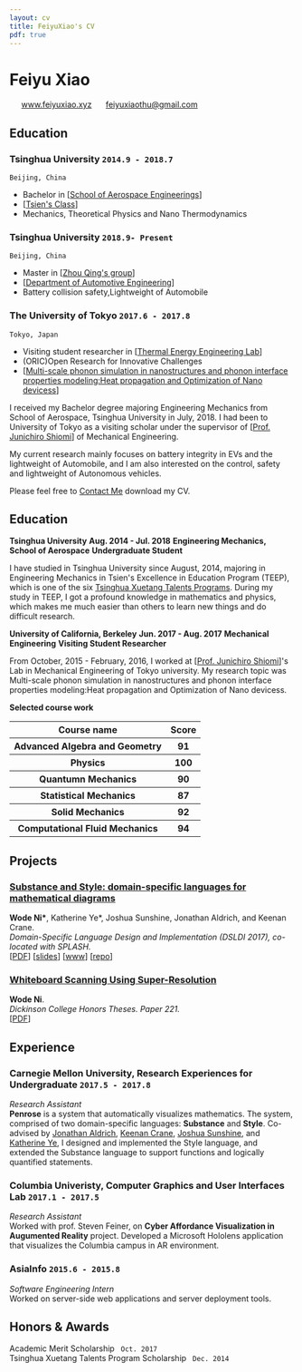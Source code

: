```yaml
---
layout: cv
title: FeiyuXiao's CV
pdf: true
---
```

# Feiyu __Xiao__

<div id="webaddress">
<i class="fi-home" style="margin-left:1em"></i>
<a href="http://feiyuxiao.xyz" style="margin-left:0.5em">www.feiyuxiao.xyz</a>
<i class="fi-mail" style="margin-left:1em"></i>
<a href="feiyuxiaothu@gmail.com" style="margin-left:0.5em">feiyuxiaothu@gmail.com</a>
</div>

## Education

### __Tsinghua University__ `2014.9 - 2018.7`
```
Beijing, China
```
- Bachelor in [[School of Aerospace Engineerings](http://www.hy.tsinghua.edu.cn/publish/hyen/index.html)]
- [[Tsien's Class](http://cnmm.tsinghua.edu.cn/teep/#!/)]
- Mechanics, Theoretical Physics and Nano Thermodynamics

### __Tsinghua University__ `2018.9- Present`
```
Beijing, China
```
- Master in [[Zhou Qing's group](http://www.dae.tsinghua.edu.cn/publish/dae/4364/2010/20101216111943138595093/20101216111943138595093_.htmll)]
- [[Department of Automotive Engineering](http://www.tsinghua.edu.cn/publish/daeen/index.html)]
- Battery collision safety,Lightweight of Automobile

### __The University of Tokyo__ `2017.6 - 2017.8`
```
Tokyo, Japan
```
- Visiting student researcher in [[Thermal Energy Engineering
Lab](http://www.phonon.t.u-tokyo.ac.jp/?l)]
- (ORIC)Open Research for Innovative Challenges
- [[Multi-scale phonon simulation in nanostructures and phonon interface properties modeling:Heat propagation and Optimization of Nano devicess](https://www.researchgate.net/publication/321211074_Multi-scale_phonon_simulation_in_nanostructures_and_phonon_interface_properties_modelingHeat_propagation_and_Optimization_of_Nano_devices)]

I received my Bachelor degree majoring Engineering Mechanics from School of Aerospace, Tsinghua University in July, 2018. I had been to University of Tokyo as a visiting scholar under the supervisor of [[Prof. Junichiro Shiomi](http://www.researcherid.com/rid/B-3644-2013)] of Mechanical Engineering.

My current research mainly focuses on battery integrity in EVs and the lightweight of Automobile, and I am 
also interested on the control, safety and lightweight of Autonomous vehicles.

Please feel free to [Contact Me](feiyuxiaothu@gmail.com) download my CV.

## Education

__Tsinghua University__
**Aug. 2014 - Jul. 2018**
**Engineering Mechanics, School of Aerospace**
**Undergraduate Student**

I have studied in Tsinghua University since August, 2014, majoring in Engineering Mechanics in Tsien's Excellence in Education Program (TEEP), which is one of the six [Tsinghua Xuetang Talents Programs](http://www.tsinghua.edu.cn/publish/newthuen/newthuen_cnt/admissions/admissions-1-4.html). During my study in TEEP, I got a profound knowledge in mathematics and physics, which makes me much easier than others to learn new things and do difficult research.

__University of California, Berkeley__
**Jun. 2017 - Aug. 2017**
**Mechanical Engineering**
**Visiting Student Researcher**

From October, 2015 - February, 2016, I worked at [[Prof. Junichiro Shiomi](http://www.researcherid.com/rid/B-3644-2013)]'s Lab in Mechanical Engineering of Tokyo university. My research topic was Multi-scale phonon simulation in nanostructures and phonon interface properties modeling:Heat propagation and Optimization of Nano devicess.


__Selected course work__

<table>
        <tr>
            <th>Course name</th>
            <th>Score</th>
        </tr>
        <tr>
            <th>Advanced Algebra and Geometry</th>
            <th>91</th>
        </tr>
        <tr>
            <th>Physics</th>
            <th>100</th>
        </tr>
        <tr>
            <th>Quantumn Mechanics</th>
            <th>90</th>
        </tr>
        <tr>
            <th>Statistical Mechanics</th>
            <th>87</th>
        </tr>
        <tr>
            <th>Solid Mechanics</th>
            <th>92</th>
        </tr>
        <tr>
            <th>Computational Fluid Mechanics</th>
            <th>94</th>
        </tr>
</table>




## Projects

### [__Substance and Style: domain-specific languages for mathematical diagrams__](https://2017.splashcon.org/event/dsldi-2017-substance-and-style-domain-specific-languages-for-mathematical-diagrams)
__Wode Ni\*__, Katherine Ye\*, Joshua Sunshine, Jonathan Aldrich, and Keenan Crane.<br>  _Domain-Specific Language Design and Implementation (DSLDI 2017),  co-located with SPLASH._ <br>
[[PDF](assets/dsldi.pdf)]
[[slides](assets/dsldi-presentation.pdf)]
[[www](http://penrose.ink)]
[[repo](https://github.com/penrose/penrose)]

### [__Whiteboard Scanning Using Super-Resolution__](http://scholar.dickinson.edu/student_honors/221/)
__Wode Ni__.<br> _Dickinson College Honors Theses. Paper 221._<br>
[[PDF](assets/superres.pdf)]

## Experience

### __Carnegie Mellon University, Research Experiences for Undergraduate__  `2017.5 - 2017.8`
_Research Assistant_<br>
__Penrose__ is a system that automatically visualizes mathematics. The system, comprised of two domain-specific languages: __Substance__ and __Style__. Co-advised by [Jonathan Aldrich](https://www.cs.cmu.edu/~./aldrich/), [Keenan Crane](https://www.cs.cmu.edu/~kmcrane/), [Joshua Sunshine](http://www.cs.cmu.edu/~jssunshi/), and [Katherine Ye](https://www.cs.cmu.edu/~kqy/), I designed and implemented the Style language, and extended the Substance language to support functions and logically quantified statements.

### __Columbia Univeristy, Computer Graphics and User Interfaces Lab__ `2017.1 - 2017.5`
_Research Assistant_<br>
Worked with prof. Steven Feiner, on __Cyber Affordance Visualization in Augumented Reality__ project. Developed a Microsoft Hololens application that visualizes the Columbia campus in AR environment.

### __AsiaInfo__ `2015.6 - 2015.8`
_Software Engineering Intern_<br>
Worked on server-side web applications and server deployment tools.



## Honors & Awards

Academic Merit Scholarship ` Oct. 2017` <br>
Tsinghua Xuetang Talents Program Scholarship ` Dec. 2014` <br>


<!-- ### Footer


